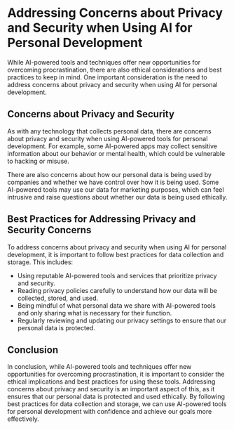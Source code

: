 Addressing Concerns about Privacy and Security when Using AI for Personal Development
================================================================================================================================================================================================

While AI-powered tools and techniques offer new opportunities for overcoming procrastination, there are also ethical considerations and best practices to keep in mind. One important consideration is the need to address concerns about privacy and security when using AI for personal development.

Concerns about Privacy and Security
-----------------------------------

As with any technology that collects personal data, there are concerns about privacy and security when using AI-powered tools for personal development. For example, some AI-powered apps may collect sensitive information about our behavior or mental health, which could be vulnerable to hacking or misuse.

There are also concerns about how our personal data is being used by companies and whether we have control over how it is being used. Some AI-powered tools may use our data for marketing purposes, which can feel intrusive and raise questions about whether our data is being used ethically.

Best Practices for Addressing Privacy and Security Concerns
-----------------------------------------------------------

To address concerns about privacy and security when using AI for personal development, it is important to follow best practices for data collection and storage. This includes:

* Using reputable AI-powered tools and services that prioritize privacy and security.
* Reading privacy policies carefully to understand how our data will be collected, stored, and used.
* Being mindful of what personal data we share with AI-powered tools and only sharing what is necessary for their function.
* Regularly reviewing and updating our privacy settings to ensure that our personal data is protected.

Conclusion
----------

In conclusion, while AI-powered tools and techniques offer new opportunities for overcoming procrastination, it is important to consider the ethical implications and best practices for using these tools. Addressing concerns about privacy and security is an important aspect of this, as it ensures that our personal data is protected and used ethically. By following best practices for data collection and storage, we can use AI-powered tools for personal development with confidence and achieve our goals more effectively.
